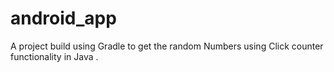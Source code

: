# android_app
A project build using Gradle to get the random Numbers using Click counter functionality in Java .
